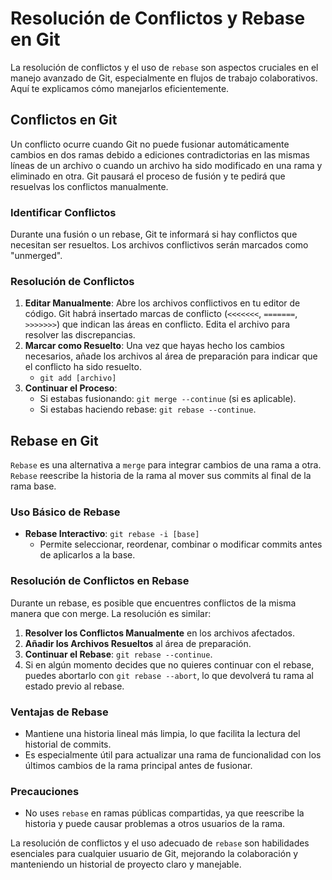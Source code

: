 # Resolución de Conflictos y Rebase en Git

La resolución de conflictos y el uso de `rebase` son aspectos cruciales en el manejo avanzado de Git, especialmente en flujos de trabajo colaborativos. Aquí te explicamos cómo manejarlos eficientemente.

## Conflictos en Git

Un conflicto ocurre cuando Git no puede fusionar automáticamente cambios en dos ramas debido a ediciones contradictorias en las mismas líneas de un archivo o cuando un archivo ha sido modificado en una rama y eliminado en otra. Git pausará el proceso de fusión y te pedirá que resuelvas los conflictos manualmente.

### Identificar Conflictos

Durante una fusión o un rebase, Git te informará si hay conflictos que necesitan ser resueltos. Los archivos conflictivos serán marcados como "unmerged".

### Resolución de Conflictos

1. **Editar Manualmente**: Abre los archivos conflictivos en tu editor de código. Git habrá insertado marcas de conflicto (`<<<<<<<`, `=======`, `>>>>>>>`) que indican las áreas en conflicto. Edita el archivo para resolver las discrepancias.
2. **Marcar como Resuelto**: Una vez que hayas hecho los cambios necesarios, añade los archivos al área de preparación para indicar que el conflicto ha sido resuelto.
    - `git add [archivo]`
3. **Continuar el Proceso**:
    - Si estabas fusionando: `git merge --continue` (si es aplicable).
    - Si estabas haciendo rebase: `git rebase --continue`.

## Rebase en Git

`Rebase` es una alternativa a `merge` para integrar cambios de una rama a otra. `Rebase` reescribe la historia de la rama al mover sus commits al final de la rama base.

### Uso Básico de Rebase

- **Rebase Interactivo**: `git rebase -i [base]`
    - Permite seleccionar, reordenar, combinar o modificar commits antes de aplicarlos a la base.

### Resolución de Conflictos en Rebase

Durante un rebase, es posible que encuentres conflictos de la misma manera que con merge. La resolución es similar:

1. **Resolver los Conflictos Manualmente** en los archivos afectados.
2. **Añadir los Archivos Resueltos** al área de preparación.
3. **Continuar el Rebase**: `git rebase --continue`.
4. Si en algún momento decides que no quieres continuar con el rebase, puedes abortarlo con `git rebase --abort`, lo que devolverá tu rama al estado previo al rebase.

### Ventajas de Rebase

- Mantiene una historia lineal más limpia, lo que facilita la lectura del historial de commits.
- Es especialmente útil para actualizar una rama de funcionalidad con los últimos cambios de la rama principal antes de fusionar.

### Precauciones

- No uses `rebase` en ramas públicas compartidas, ya que reescribe la historia y puede causar problemas a otros usuarios de la rama.

La resolución de conflictos y el uso adecuado de `rebase` son habilidades esenciales para cualquier usuario de Git, mejorando la colaboración y manteniendo un historial de proyecto claro y manejable.